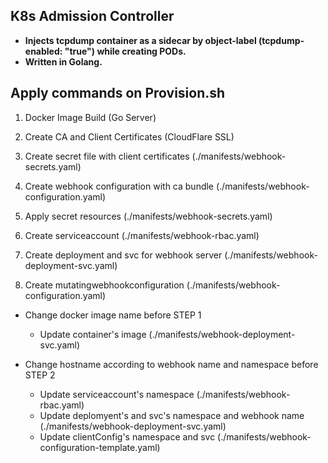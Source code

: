 
## K8s Admission Controller

* **Injects tcpdump container as a sidecar by object-label (tcpdump-enabled: "true") while creating PODs.**
* **Written in Golang.**

## Apply commands on Provision.sh

1. Docker Image Build (Go Server)
2. Create CA and Client Certificates (CloudFlare SSL)
3. Create secret file with client certificates (./manifests/webhook-secrets.yaml)
4. Create webhook configuration with ca bundle (./manifests/webhook-configuration.yaml)

5. Apply secret resources (./manifests/webhook-secrets.yaml)
6. Create serviceaccount (./manifests/webhook-rbac.yaml)
7. Create deployment and svc for webhook server (./manifests/webhook-deployment-svc.yaml)
8. Create mutatingwebhookconfiguration (./manifests/webhook-configuration.yaml)


* Change docker image name before STEP 1
  * Update container's image (./manifests/webhook-deployment-svc.yaml)

* Change hostname according to webhook name and namespace before STEP 2
  * Update serviceaccount's namespace (./manifests/webhook-rbac.yaml)
  * Update deplomyent's and svc's namespace and webhook name (./manifests/webhook-deployment-svc.yaml)
  * Update clientConfig's namespace and svc  (./manifests/webhook-configuration-template.yaml)
